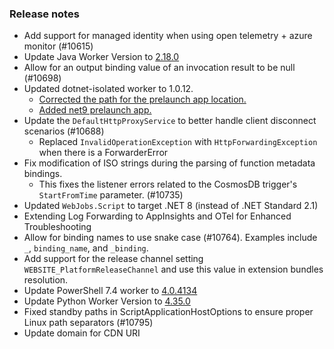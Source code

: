 ### Release notes

<!-- Please add your release notes in the following format:
- My change description (#PR)
-->
- Add support for managed identity when using open telemetry + azure monitor (#10615)
- Update Java Worker Version to [2.18.0](https://github.com/Azure/azure-functions-java-worker/releases/tag/2.18.0)
- Allow for an output binding value of an invocation result to be null (#10698)
- Updated dotnet-isolated worker to 1.0.12.
  - [Corrected the path for the prelaunch app location.](https://github.com/Azure/azure-functions-dotnet-worker/pull/2897)
  - [Added net9 prelaunch app.](https://github.com/Azure/azure-functions-dotnet-worker/pull/2898)
- Update the `DefaultHttpProxyService` to better handle client disconnect scenarios (#10688)
  - Replaced `InvalidOperationException` with `HttpForwardingException` when there is a ForwarderError
- Fix modification of ISO strings during the parsing of function metadata bindings.
  - This fixes the listener errors related to the CosmosDB trigger's `StartFromTime` parameter. (#10735)
- Updated `WebJobs.Script` to target .NET 8 (instead of .NET Standard 2.1)
- Extending Log Forwarding to AppInsights and OTel for Enhanced Troubleshooting
- Allow for binding names to use snake case (#10764). Examples include `_`, `binding_name`, and `_binding`.
- Add support for the release channel setting `WEBSITE_PlatformReleaseChannel` and use this value in extension bundles resolution.
- Update PowerShell 7.4 worker to [4.0.4134](https://github.com/Azure/azure-functions-powershell-worker/releases/tag/v4.0.4134)
- Update Python Worker Version to [4.35.0](https://github.com/Azure/azure-functions-python-worker/releases/tag/4.35.0)
- Fixed standby paths in ScriptApplicationHostOptions to ensure proper Linux path separators (#10795)
- Update domain for CDN URI
